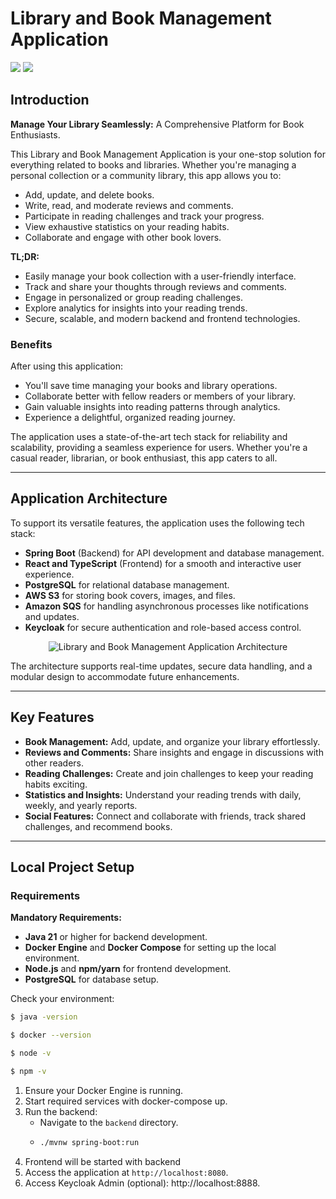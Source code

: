 # Library and Book Management Application


[![](https://img.shields.io/badge/Spring%20Boot%20Version-3.2.1-orange)](/pom.xml)
[![](https://img.shields.io/badge/Java%20Version-21-orange)](/pom.xml)

## Introduction

**Manage Your Library Seamlessly:** A Comprehensive Platform for Book Enthusiasts.

This Library and Book Management Application is your one-stop solution for everything related to books and libraries. Whether you're managing a personal collection or a community library, this app allows you to:

- Add, update, and delete books.
- Write, read, and moderate reviews and comments.
- Participate in reading challenges and track your progress.
- View exhaustive statistics on your reading habits.
- Collaborate and engage with other book lovers.

**TL;DR:**

- Easily manage your book collection with a user-friendly interface.
- Track and share your thoughts through reviews and comments.
- Engage in personalized or group reading challenges.
- Explore analytics for insights into your reading trends.
- Secure, scalable, and modern backend and frontend technologies.

### Benefits

After using this application:

- You'll save time managing your books and library operations.
- Collaborate better with fellow readers or members of your library.
- Gain valuable insights into reading patterns through analytics.
- Experience a delightful, organized reading journey.

The application uses a state-of-the-art tech stack for reliability and scalability, providing a seamless experience for users. Whether you're a casual reader, librarian, or book enthusiast, this app caters to all.

---

## Application Architecture

To support its versatile features, the application uses the following tech stack:

- **Spring Boot** (Backend) for API development and database management.
- **React and TypeScript** (Frontend) for a smooth and interactive user experience.
- **PostgreSQL** for relational database management.
- **AWS S3** for storing book covers, images, and files.
- **Amazon SQS** for handling asynchronous processes like notifications and updates.
- **Keycloak** for secure authentication and role-based access control.

<p align="center">
  <img src="https://via.placeholder.com/750x666.png?text=Library+Management+Architecture" alt="Library and Book Management Application Architecture">
</p>

The architecture supports real-time updates, secure data handling, and a modular design to accommodate future enhancements.

---

## Key Features

- **Book Management:** Add, update, and organize your library effortlessly.
- **Reviews and Comments:** Share insights and engage in discussions with other readers.
- **Reading Challenges:** Create and join challenges to keep your reading habits exciting.
- **Statistics and Insights:** Understand your reading trends with daily, weekly, and yearly reports.
- **Social Features:** Connect and collaborate with friends, track shared challenges, and recommend books.

---

## Local Project Setup

### Requirements

**Mandatory Requirements:**

- **Java 21** or higher for backend development.
- **Docker Engine** and **Docker Compose** for setting up the local environment.
- **Node.js** and **npm/yarn** for frontend development.
- **PostgreSQL** for database setup.

Check your environment:

```bash
$ java -version
```

```bash
$ docker --version
```

```bash
$ node -v
```

```bash
$ npm -v
```

1. Ensure your Docker Engine is running.
2. Start required services with docker-compose up.
3. Run the backend:
    - Navigate to the `backend` directory.
    - ```bash
      ./mvnw spring-boot:run
      ```
4. Frontend will be started with backend
5. Access the application at `http://localhost:8080`.
6. Access Keycloak Admin (optional): http://localhost:8888.

